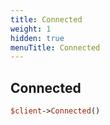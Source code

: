 ```yaml
---
title: Connected
weight: 1
hidden: true
menuTitle: Connected
---
```

## Connected
```perl
$client->Connected()
```